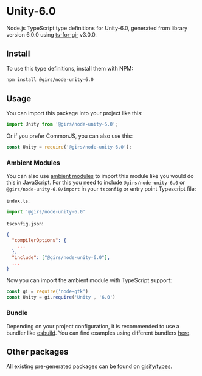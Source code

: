 
# Unity-6.0

Node.js TypeScript type definitions for Unity-6.0, generated from library version 6.0.0 using [ts-for-gir](https://github.com/gjsify/ts-for-gir) v3.0.0.


## Install

To use this type definitions, install them with NPM:
```bash
npm install @girs/node-unity-6.0
```

## Usage

You can import this package into your project like this:
```ts
import Unity from '@girs/node-unity-6.0';
```

Or if you prefer CommonJS, you can also use this:
```ts
const Unity = require('@girs/node-unity-6.0');
```

### Ambient Modules

You can also use [ambient modules](https://github.com/gjsify/ts-for-gir/tree/main/packages/cli#ambient-modules) to import this module like you would do this in JavaScript.
For this you need to include `@girs/node-unity-6.0` or `@girs/node-unity-6.0/import` in your `tsconfig` or entry point Typescript file:

`index.ts`:
```ts
import '@girs/node-unity-6.0'
```

`tsconfig.json`:
```json
{
  "compilerOptions": {
    ...
  },
  "include": ["@girs/node-unity-6.0"],
  ...
}
```

Now you can import the ambient module with TypeScript support: 

```ts
const gi = require('node-gtk')
const Unity = gi.require('Unity', '6.0')
```


### Bundle

Depending on your project configuration, it is recommended to use a bundler like [esbuild](https://esbuild.github.io/). You can find examples using different bundlers [here](https://github.com/gjsify/ts-for-gir/tree/main/examples).

## Other packages

All existing pre-generated packages can be found on [gjsify/types](https://github.com/gjsify/types).


